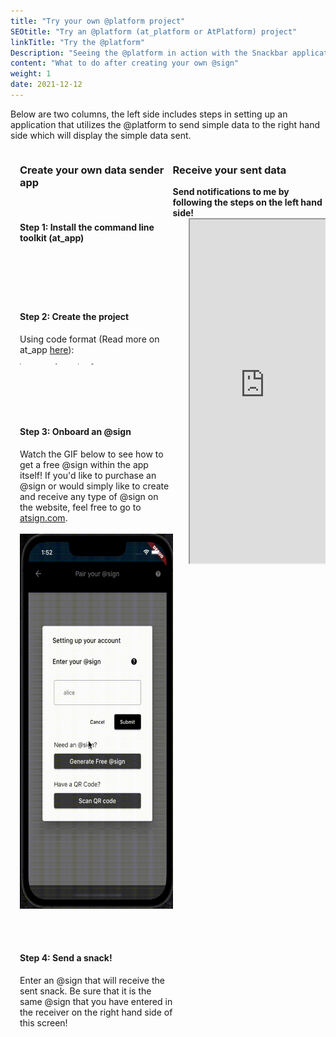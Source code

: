 ```yaml
---
title: "Try your own @platform project"
SEOtitle: "Try an @platform (at_platform or AtPlatform) project"
linkTitle: "Try the @platform"
Description: "Seeing the @platform in action with the Snackbar application"
content: "What to do after creating your own @sign"
weight: 1
date: 2021-12-12
---
```


<style>
  .column {
  float: left;
  width: 50%;
}

/* Clear floats after the columns */
.row:after {
  content: "";
  display: table;
  clear: both;
}

.row {
  display: flex;
}

.column {
  flex: 50%;
}
</style>

<script>
function copyText(){
  navigator.clipboard.writeText('flutter pub global activate at_app');
  // document.getElementById("copyIcon").toggleClass("fas fa-copy fas fa-clipboard");

  // document.getElementById("copyIcon").hasClass("fas fa-copy){
  //   document.getElementById("copyIcon").addClass("fas fa-clipboard").removeClass("fas fa-copy");
  // } else {
  //   document.getElementById("copyIcon").addClass("fas fa-copy").removeClass("fas fa-clipboard");
  // }
  
  /* Alert the copied text */
  alert("Copied text");
}
function copyText2(){
  navigator.clipboard.writeText('at_app create [...options] path/to/your/project');
  /* Alert the copied text */
  alert("Copied text");
}
</script>

Below are two columns, the left side includes steps in setting up an application that utilizes the @platform to send simple data to the right hand side which will display the simple data sent.

<div class="row">
  <div class="column" style="padding-left:15px;">
  <!-- Step 1 -->
  <h3>Create your own data sender app</h3>
  <br>
  <h4> Step 1: Install the command line toolkit (at_app) </h4>
  <pre style="height:40px; width:400px;">
  <div style="margin-left:-15px; margin-top:-50px;">
  <code>flutter pub global activate at_app</code>
  </div>
  <div style="margin-top:-105px; margin-left:275px;"title="Copy to clipboard" onclick="copyText()">
        <i id="copyIcon" class="fas fa-copy"></i>
      </div>
  </pre>
  <!-- End of Step 1 -->

  <br>

  <!-- Step 2 -->

<h4> Step 2: Create the project </h4>
Using code format (Read more on at_app <a href="https://pub.dev/packages/at_app/example" target=_blank>here</a>):
<pre style="height: 50px; width:400px;">
  <div style="margin-left:-15px; margin-top:-50px;">
  <code>at_app create [...options] </code> 
  <div style="margin-left:-10px; margin-top:-45px;">
  <code> path/to/your/project</code>
  </div>
  </div>
  <div style="margin-top:-160px; margin-left:275px;"title="Copy to clipboard" onclick="copyText2()">
        <i id="copyIcon" class="fas fa-copy"></i>
      </div>
  </pre>
    <!-- End of Step 2 -->

<br>

  <!-- Step 3 -->

<h4> Step 3: Onboard an @sign </h4>
Watch the GIF below to see how to get a free @sign within the app itself! If you'd like to purchase an @sign or would simply like to create and receive any type of @sign on the website, feel free to go to <a href="https://my.atsign.com/go">atsign.com</a>.
<br></br>

<img src="/Sample_Apps/croppedWT.gif" style="height:600px;">

  <!-- End of Step 3 -->

  <!-- Step 4 -->

<br></br>

  <h4>Step 4: Send a snack! </h4>
  Enter an @sign that will receive the sent snack. Be sure that it is the same @sign that you have entered in the receiver on the right hand side of this screen! 
  </div>
  <!-- End of Steps column -->

  <div class="column" style="position:sticky;">
  <h3>Receive your sent data </h3>
  <b>
  Send notifications to me by following the steps on the left hand side!
  </b>
  <div style="padding-left:25px;">
  <iframe src="https://cconstab.github.io/snackbar/#/" title="Snackbar Code" style="height: 550px; width: 25vw;"></iframe>
  </div>
  </div>

